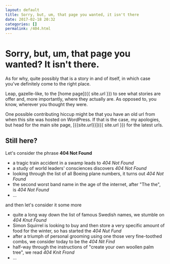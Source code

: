 ```yaml
---
layout: default
title: Sorry, but, um, that page you wanted, it isn't there
date: 2017-02-18 20:32
categories: []
permalink: /404.html
---
```

# Sorry, but, um, that page you wanted? It isn't there.

As for why, quite possibly that is a story in and of itself, in which case you've definitely come to the right place.

Leap, gazelle-like, to the [home page]({{ site.url }}) to see what stories are offer and, more importantly, where they actually are. As opposed to, you know, wherever you thought they were.

One possible contributing hiccup might be that you have an old url from when this site was hosted on WordPress. If that is the case, my apologies, but head for the main site page, [{{site.url}}]({{ site.url }}) for the latest urls.

## Still here?

Let's consider the phrase **404 Not Found**

* a tragic train accident in a swamp leads to _404 Not Found_
* a study of world leaders' consciences discovers _404 Not Found_
* looking through the list of all Boeing plane numbers, it turns out _404 Not Found_
* the second worst band name in the age of the internet, after "The the", is _404 Not Found_
* ...

and then let's consider it some more

* quite a long way down the list of famous Swedish names, we stumble on _404 Knut Found_
* Simon Squirrel is looking to buy and then store a very specific amount of food for the winter, so has started the _404 Nut Fund_
* after a triumph of personal grooming using one those very fine-toothed combs, we consider today to be the _404 Nit Find_
* half-way through the instructions of "create your own woollen palm tree", we read _404 Knit Frond_
* ...
